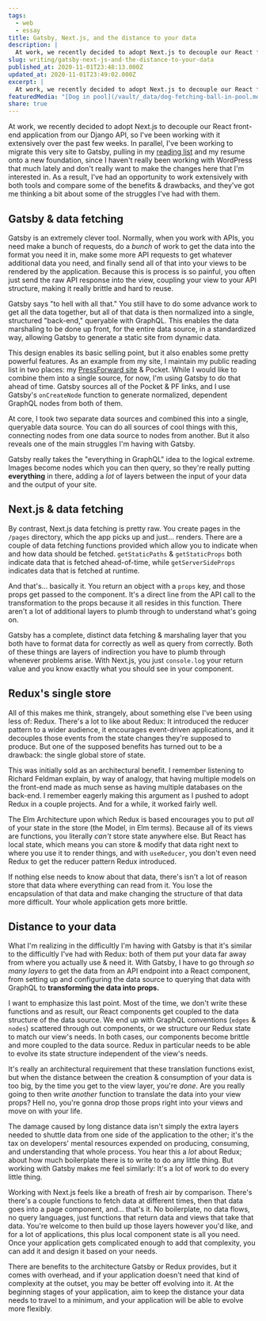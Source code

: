 ```yaml
---
tags:
  - web
  - essay
title: Gatsby, Next.js, and the distance to your data
description: |
  At work, we recently decided to adopt Next.js to decouple our React front-end application from our Django API, so I’ve been working with it extensively over the past few weeks. In parallel, I’ve been working to migrate this very site to Gatsby, pulling in my reading list and my resume onto a new foundation, since \[…]
slug: writing/gatsby-next-js-and-the-distance-to-your-data
published_at: 2020-11-01T23:48:13.000Z
updated_at: 2020-11-01T23:49:02.000Z
excerpt: |
  At work, we recently decided to adopt Next.js to decouple our React front-end application from our Django API, so I’ve been working with it extensively over the past few weeks. In parallel, I’ve been working to migrate this very site to Gatsby, pulling in my reading list and my resume onto a new foundation, since \[…]
featuredMedia: "[Dog in pool](/vault/_data/dog-fetching-ball-in-pool.md)"
share: true
---
```


At work, we recently decided to adopt Next.js to decouple our React front-end application from our Django API, so I've been working with it extensively over the past few weeks. In parallel, I've been working to migrate this very site to Gatsby, pulling in my [reading list](https://jamesdigioia.com/reading/) and my resume onto a new foundation, since I haven't really been working with WordPress that much lately and don't really want to make the changes here that I'm interested in. As a result, I've had an opportunity to work extensively with both tools and compare some of the benefits & drawbacks, and they've got me thinking a bit about some of the struggles I've had with them.

## Gatsby & data fetching

Gatsby is an extremely clever tool. Normally, when you work with APIs, you need make a bunch of requests, do a _bunch_ of work to get the data into the format you need it in, make some more API requests to get whatever additional data you need, and finally send all of that into your views to be rendered by the application. Because this is process is so painful, you often just send the raw API response into the view, coupling your view to your API structure, making it really brittle and hard to reuse.

Gatsby says "to hell with all that." You still have to do some advance work to get all the data together, but all of that data is then normalized into a single, structured "back-end," queryable with GraphQL. This enables the data marshaling to be done up front, for the entire data source, in a standardized way, allowing Gatsby to generate a static site from dynamic data.

This design enables its basic selling point, but it also enables some pretty powerful features. As an example from my site, I maintain my public reading list in two places: my [PressForward site](https://jamesdigioia.com/reading/) & Pocket. While I would like to combine them into a single source, for now, I'm using Gatsby to do that ahead of time. Gatsby sources all of the Pocket & PF links, and I use Gatsby's `onCreateNode` function to generate normalized, dependent GraphQL nodes from both of them.

At core, I took two separate data sources and combined this into a single, queryable data source. You can do all sources of cool things with this, connecting nodes from one data source to nodes from another. But it also reveals one of the main struggles I'm having with Gatsby.

Gatsby really takes the "everything in GraphQL" idea to the logical extreme. Images become nodes which you can then query, so they're really putting **everything** in there, adding a _lot_ of layers between the input of your data and the output of your site.

## Next.js & data fetching

By contrast, Next.js data fetching is pretty raw. You create pages in the `/pages` directory, which the app picks up and just... renders. There are a couple of data fetching functions provided which allow you to indicate when and how data should be fetched. `getStaticPaths` & `getStaticProps` both indicate data that is fetched ahead-of-time, while `getServerSideProps` indicates data that is fetched at runtime.

And that's... basically it. You return an object with a `props` key, and those props get passed to the component. It's a direct line from the API call to the transformation to the props because it all resides in this function. There aren't a lot of additional layers to plumb through to understand what's going on.

Gatsby has a complete, distinct data fetching & marshaling layer that you both have to format data for correctly as well as query from correctly. Both of these things are layers of indirection you have to plumb through whenever problems arise. With Next.js, you just `console.log` your return value and you know exactly what you should see in your component.

## Redux's single store

All of this makes me think, strangely, about something else I've been using less of: Redux. There's a lot to like about Redux: It introduced the reducer pattern to a wider audience, it encourages event-driven applications, and it decouples those events from the state changes they're supposed to produce. But one of the supposed benefits has turned out to be a drawback: the single global store of state.

This was initially sold as an architectural benefit. I remember listening to Richard Feldman explain, by way of analogy, that having multiple models on the front-end made as much sense as having multiple databases on the back-end. I remember eagerly making this argument as I pushed to adopt Redux in a couple projects. And for a while, it worked fairly well.

The Elm Architecture upon which Redux is based encourages you to put _all_ of your state in the store (the Model, in Elm terms). Because all of its views are functions, you literally _can't_ store state anywhere else. But React has local state, which means you can store & modify that data right next to where you use it to render things, and with `useReducer`, you don't even need Redux to get the reducer pattern Redux introduced.

If nothing else needs to know about that data, there's isn't a lot of reason store that data where everything can read from it. You lose the encapsulation of that data and make changing the structure of that data more difficult. Your whole application gets more brittle.

## Distance to your data

What I'm realizing in the difficultly I'm having with Gatsby is that it's similar to the difficultly I've had with Redux: both of them put your data far away from where you actually use & need it. With Gatsby, I have to go through _so many layers_ to get the data from an API endpoint into a React component, from setting up and configuring the data source to querying that data with GraphQL to **transforming the data into props.**

I want to emphasize this last point. Most of the time, we don't write these functions and as result, our React components get coupled to the data structure of the data source. We end up with GraphQL conventions (`edges` & `nodes`) scattered through out components, or we structure our Redux state to match our view's needs. In both cases, our components become brittle and more coupled to the data source. Redux in particular needs to be able to evolve its state structure independent of the view's needs.

It's really an architectural requirement that these translation functions exist, but when the distance between the creation & consumption of your data is too big, by the time you get to the view layer, you're _done_. Are you really going to then write _another_ function to translate the data into your view props? Hell no, you're gonna drop those props right into your views and move on with your life.

The damage caused by long distance data isn't simply the extra layers needed to shuttle data from one side of the application to the other; it's the tax on developers' mental resources expended on producing, consuming, and understanding that whole process. You hear this a _lot_ about Redux; about how much boilerplate there is to write to do any little thing. But working with Gatsby makes me feel similarly: It's a lot of work to do every little thing.

Working with Next.js feels like a breath of fresh air by comparison. There's there's a couple functions to fetch data at different times, then that data goes into a page component, and... that's it. No boilerplate, no data flows, no query languages, just functions that return data and views that take that data. You're welcome to then build up those layers however you'd like, and for a lot of applications, this plus local component state is all you need. Once your application gets complicated enough to add that complexity, you can add it and design it based on your needs.

There are benefits to the architecture Gatsby or Redux provides, but it comes with overhead, and if your application doesn't need that kind of complexity at the outset, you may be better off evolving into it. At the beginning stages of your application, aim to keep the distance your data needs to travel to a minimum, and your application will be able to evolve more flexibly.
